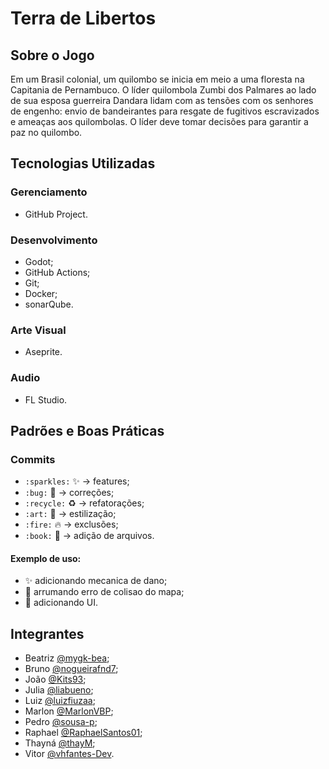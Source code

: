 # Terra de Libertos
## Sobre o Jogo
Em um Brasil colonial, um quilombo se inicia em meio a uma floresta na Capitania de Pernambuco. O líder quilombola Zumbi dos Palmares ao lado de sua esposa guerreira Dandara lidam com as tensões com os senhores de engenho: envio de bandeirantes para resgate de fugitivos escravizados e ameaças aos quilombolas. O líder deve tomar decisões para garantir a paz no quilombo.

## Tecnologias Utilizadas
### Gerenciamento
- GitHub Project.

### Desenvolvimento
- Godot;
- GitHub Actions;
- Git;
- Docker;
- sonarQube.

### Arte Visual
- Aseprite.

### Audio
- FL Studio.

## Padrões e Boas Práticas
### Commits
- `:sparkles:` :sparkles: -> features;
- `:bug:` :bug: -> correções;
- `:recycle:` :recycle: -> refatorações;
- `:art:` :art: -> estilização;
- `:fire:` :fire: -> exclusões;
- `:book:` :book: -> adição de arquivos.

#### Exemplo de uso:
- :sparkles: adicionando mecanica de dano;
- :bug: arrumando erro de colisao do mapa;
- :art: adicionando UI. 


## Integrantes
- Beatriz [@mygk-bea](https://github.com/mygk-bea);
- Bruno [@nogueirafnd7](https://github.com/nogueirafnd7);
- João [@Kits93](https://github.com/Kits93);
- Julia [@liabueno](https://github.com/liabueno);
- Luiz [@luizfiuzaa](https://github.com/luizfiuzaa);
- Marlon [@MarlonVBP](https://github.com/MarlonVBP);
- Pedro [@sousa-p](https://github.com/sousa-p);
- Raphael [@RaphaelSantos01](https://github.com/RaphaelSantos01); 
- Thayná [@thayM](https://github.com/thayM);
- Vitor [@vhfantes-Dev](https://github.com/vhfantes-Dev).
